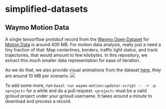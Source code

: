 # simplified-datasets

## Waymo Motion Data

A single tensorflow protobuf record from the [Waymo Open Dataset](https://github.com/waymo-research/waymo-open-dataset) for [Motion Data](https://waymo.com/open/data/motion/) is around 400 MB. For motion data analysis, really just a need a tiny fraction of that: Map centerlines, borders, traffic light status, and track trajectories, that would amount to few kilobytes. In this repository, we extract this much smaller data representation for ease of iteration. 

As we do that, we also provide visual animations from the dataset [here](./waymo-motion/data), they are around 10 MB per scenario. 
![](./waymo-motion/data/uncompressed_scenario_training_training.tfrecord-00000-of-01000.gif)

To add some more, run `bazel run waymo-motion:updater-script -- -r -p <project>` for a while and do a pull request.
`<project>` must be a valid gcloud project under your gcloud username. It takes around a minute to download and process a record.
